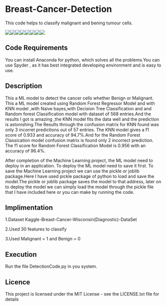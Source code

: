 # Breast-Cancer-Detection
This code helps to classify malignant and bening tumour cells.


[![](https://sourcerer.io/fame/Borahb/Borahb/Breast-Cancer-Detection/images/0)](https://sourcerer.io/fame/Borahb/Borahb/Breast-Cancer-Detection/links/0)[![](https://sourcerer.io/fame/Borahb/Borahb/Breast-Cancer-Detection/images/1)](https://sourcerer.io/fame/Borahb/Borahb/Breast-Cancer-Detection/links/1)[![](https://sourcerer.io/fame/Borahb/Borahb/Breast-Cancer-Detection/images/2)](https://sourcerer.io/fame/Borahb/Borahb/Breast-Cancer-Detection/links/2)[![](https://sourcerer.io/fame/Borahb/Borahb/Breast-Cancer-Detection/images/3)](https://sourcerer.io/fame/Borahb/Borahb/Breast-Cancer-Detection/links/3)[![](https://sourcerer.io/fame/Borahb/Borahb/Breast-Cancer-Detection/images/4)](https://sourcerer.io/fame/Borahb/Borahb/Breast-Cancer-Detection/links/4)[![](https://sourcerer.io/fame/Borahb/Borahb/Breast-Cancer-Detection/images/5)](https://sourcerer.io/fame/Borahb/Borahb/Breast-Cancer-Detection/links/5)[![](https://sourcerer.io/fame/Borahb/Borahb/Breast-Cancer-Detection/images/6)](https://sourcerer.io/fame/Borahb/Borahb/Breast-Cancer-Detection/links/6)[![](https://sourcerer.io/fame/Borahb/Borahb/Breast-Cancer-Detection/images/7)](https://sourcerer.io/fame/Borahb/Borahb/Breast-Cancer-Detection/links/7)


## Code Requirements
You can install Anaconda for python, which solves all the problems.You can use Spyder , as it has best integrated developing environment and is easy to use.

## Description

This a  ML model to detect the cancer cells whether Benign or Malignant.
This a ML model created using  Random Forest  Regressor Model and  with KNN model ,with Naive bayes,with Decision Tree Classification and and Random forest Classification model with dataset of 568 entries.And the results I got is amazing ,the KNN model fits the data well and the prediction is astonishing.The Results through the confusion matrix for KNN found was only 3 incorret predictions out of 57 entries.
The KNN model gives a f1 score of 0.933 and accuracy of 94.7%.And for the Random Forest Classication model confusion matrix is found only 2 incorrect prediction. The f1 score for Random Forest Classification Model is 0.956 with an accuracy of 96.4%.

 After completion of the Machine Learning project, the ML model need to deploy in an application. To deploy the ML model need to save it first. To save the Machine Learning project we can use the pickle or joblib package.Here I have used pickle package of python to load and save the model.The pickle or joblib package saves the model to that address, later on to deploy the model we can simply load the model through the pickle file that I have included here or you can make by running the code.

## Implimentation
1.Dataset Kaggle-Breast-Cancer-Wisconsin(Diagnostic)-DataSet

2.Used 30 features to classify

3.Used Malignant = 1 and Benign = 0

## Execution
Run the file DetectionCode.py in you system.

## Licence
This project is licensed under the MIT License - see the LICENSE.txt file for details







